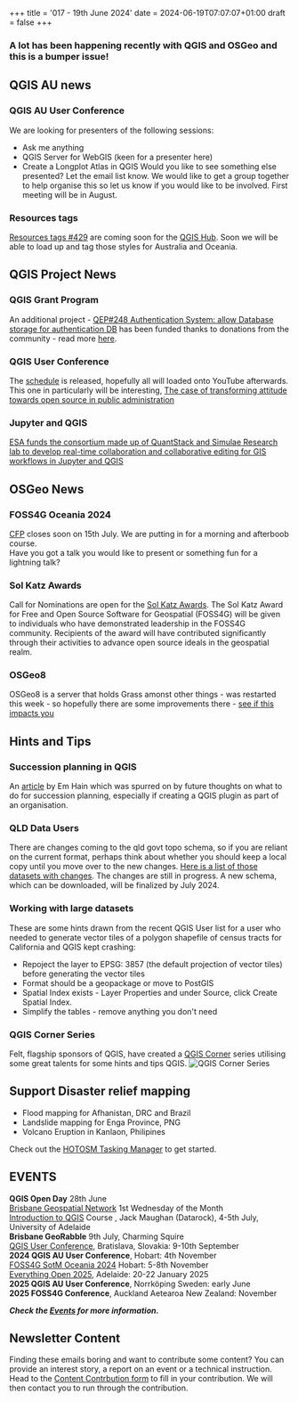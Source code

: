 +++
title = '017 - 19th June 2024'
date = 2024-06-19T07:07:07+01:00
draft = false
+++

### A lot has been happening recently with QGIS and OSGeo and this is a bumper issue!   

## QGIS AU news
### QGIS AU User Conference
We are looking for presenters of the following sessions:
- Ask me anything
- QGIS Server for WebGIS (keen for a presenter here)
- Create a Longplot Atlas in QGIS
Would you like to see something else presented? Let the email list know.
We would like to get a group together to help organise this so let us know if you would like to be involved. First meeting will be in August. 
### Resources tags
[Resources tags #429](https://github.com/qgis/QGIS-Django/pull/429) are coming soon for the [QGIS Hub](https://plugins.qgis.org/styles/?order_by=-upload_date&&is_gallery=true). Soon we will be able to load up and tag those styles for Australia and Oceania. 

## QGIS Project News
### QGIS Grant Program
An additional project - [QEP#248 Authentication System: allow Database storage for authentication DB](https://github.com/qgis/QGIS-Enhancement-Proposals/issues/248) has been funded thanks to donations from the community - read more [here](https://blog.qgis.org/2024/06/14/qgis-grant-programme-2024-update-no-2/).
### QGIS User Conference 
The [schedule](https://uc2024.qgis.sk/schedule/details/) is released, hopefully all will loaded onto YouTube afterwards. This one in particularly will be interesting, 
[The case of transforming attitude towards open source in public administration](https://talks.osgeo.org/qgis-uc2024/talk/NDHZX3/)
### Jupyter and QGIS
[ESA funds the consortium made up of QuantStack and Simulae Research lab to develop real-time collaboration and collaborative editing for GIS workflows in Jupyter and QGIS](https://blog.jupyter.org/jupytergis-d63b7adf9d0c)

## OSGeo News
### FOSS4G Oceania 2024
[CFP](https://2024.foss4g-oceania.org/#/call-for-papers) closes soon on 15th July. We are putting in for a morning and afterboob course.  
Have you got a talk you would like to present or something fun for a lightning talk?
### Sol Katz Awards
Call for Nominations are open for the [Sol Katz Awards](https://discourse.osgeo.org/t/sol-katz-award-for-geospatial-free-and-open-source-software-call-for-nominations/30793). The Sol Katz Award for Free and Open Source Software for Geospatial  (FOSS4G) will be given to individuals who have demonstrated leadership  in the FOSS4G community. Recipients of the award will have contributed  significantly through their activities to advance open source ideals in  the geospatial realm.
### OSGeo8
OSGeo8 is a server that holds Grass amonst other things -  was restarted this week - so hopefully there are some improvements there - [see if this impacts you](https://wiki.osgeo.org/wiki/SAC_Service_Status#osgeo_8)

## Hints and Tips
### Succession planning in QGIS 
An [article](https://qgis-australia.org/qgis/succession-planning/) by Em Hain which was spurred on by future thoughts on what to do for succession planning, especially if creating a QGIS plugin as part of an organisation. 
### QLD Data Users
There are changes coming to the qld govt topo schema, so if you are reliant on the current format, perhaps think about whether you should keep a local copy until you move over to the new changes. [Here is a list of those datasets with changes](https://spatial-qld-support.atlassian.net/wiki/spaces/SDS/pages/581140492/Topographic+data+schema+changes). The changes are still in progress. A new schema, which can be downloaded, will be finalized by July 2024.
### Working with large datasets
These are some hints drawn from the recent QGIS User list for a user who needed to generate vector tiles of a polygon shapefile of census tracts for California and QGIS kept crashing:
- Repoject the layer to EPSG: 3857 (the default projection of vector tiles) before generating the vector tiles
- Format should be a geopackage or move to PostGIS
- Spatial Index exists - Layer Properties and under Source, click Create Spatial Index.
- Simplify the tables - remove anything you don't need
### QGIS Corner Series
Felt, flagship sponsors of QGIS, have created a [QGIS Corner](https://youtube.com/playlist?list=PLulpFBGeM9D4TPdXnldfLS6iXRxsqzLob&si=xm3k_P-T-Z6CfimU) series utilising some great talents for some hints and tips QGIS.
![QGIS Corner Series](/images/qgis-core.png)
## Support Disaster relief mapping
- Flood mapping for Afhanistan, DRC and Brazil
- Landslide mapping for Enga Province, PNG
- Volcano Eruption in Kanlaon, Philipines

Check out the [HOTOSM Tasking Manager](https://tasks.hotosm.org/explore) to get started. 

## EVENTS 
 **QGIS Open Day** 28th June  
[Brisbane Geospatial Network](https://www.linkedin.com/groups/4182934/) 1st Wednesday of the Month  
[Introduction to QGIS](https://shop.adelaide.edu.au/konakart/Conferences---Events/Faculty-ECMS/NExUS-Professional-Development-Workshop%3A-Introduction-to-QGIS-2024/QGIS/2_3439.action) Course , Jack Maughan (Datarock), 4-5th July, University of Adelaide  
**Brisbane GeoRabble** 9th July, Charming Squire  
[QGIS User Conference](https://uc2024.qgis.sk/), Bratislava, Slovakia: 9-10th September  
**2024 QGIS AU User Conference**, Hobart: 4th November  
[FOSS4G SotM Oceania 2024](https://2024.foss4g-oceania.org/) Hobart: 5-8th November  
[Everything Open 2025](https://2025.everythingopen.au/), Adelaide: 20-22 January 2025  
 **2025 QGIS AU User Conference**, Norrköping Sweden: early June  
 **2025 FOSS4G Conference**, Auckland Aetearoa New Zealand: November  
 
 ***Check the [Events](https://qgis-australia.org/events/) for more information.***
 
## Newsletter Content
Finding these emails boring and want to contribute some content? You can provide an interest story, a report on an event or a technical instruction. Head to the [Content Contrbution form](https://forms.gle/2DPXq5Y8wqnc7KhS8) to fill in your contribution. We will then contact you to run through the contribution. 
